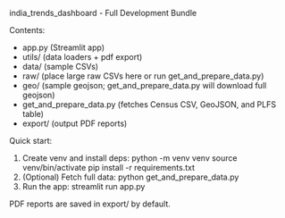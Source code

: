 india_trends_dashboard - Full Development Bundle

Contents:
- app.py (Streamlit app)
- utils/ (data loaders + pdf export)
- data/ (sample CSVs)
- raw/ (place large raw CSVs here or run get_and_prepare_data.py)
- geo/ (sample geojson; get_and_prepare_data.py will download full geojson)
- get_and_prepare_data.py (fetches Census CSV, GeoJSON, and PLFS table)
- export/ (output PDF reports)

Quick start:
1. Create venv and install deps:
   python -m venv venv
   source venv/bin/activate
   pip install -r requirements.txt
2. (Optional) Fetch full data:
   python get_and_prepare_data.py
3. Run the app:
   streamlit run app.py

PDF reports are saved in export/ by default.
